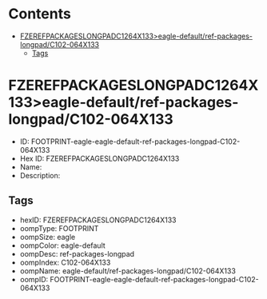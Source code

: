 



Contents
========

* [FZEREFPACKAGESLONGPADC1264X133>eagle-default/ref-packages-longpad/C102-064X133](#fzerefpackageslongpadc1264x133eagle-defaultref-packages-longpadc102-064x133)
	* [Tags](#tags)

# FZEREFPACKAGESLONGPADC1264X133>eagle-default/ref-packages-longpad/C102-064X133

- ID: FOOTPRINT-eagle-eagle-default-ref-packages-longpad-C102-064X133
- Hex ID: FZEREFPACKAGESLONGPADC1264X133
- Name: 
- Description: 

## Tags

- hexID: FZEREFPACKAGESLONGPADC1264X133
- oompType: FOOTPRINT
- oompSize: eagle
- oompColor: eagle-default
- oompDesc: ref-packages-longpad
- oompIndex: C102-064X133
- oompName: eagle-default/ref-packages-longpad/C102-064X133
- oompID: FOOTPRINT-eagle-eagle-default-ref-packages-longpad-C102-064X133
